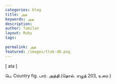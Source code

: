 ```yaml
---
categories: blog
title: அத
keywords: அத
description: 
author: Tamilan
layout: Ruby
tags: 
 
permalink: அத
featured: /images/ttak-48.png
---
```

  
[ ata ]  
  
பெ. Country fig. பார். அத்தி.(தொல். எழுத் 203, உரை.)